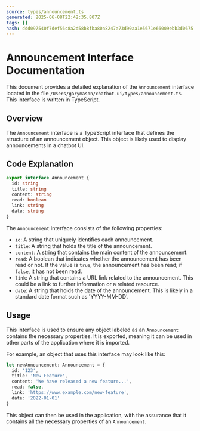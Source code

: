 ```yaml
---
source: types/announcement.ts
generated: 2025-06-08T22:42:35.807Z
tags: []
hash: ddd097540f7def56c8a2d58b8fba80a8247a73d90aa1e5671e66009ebb3d0675
---
```


# Announcement Interface Documentation

This document provides a detailed explanation of the `Announcement` interface located in the file `/Users/garymason/chatbot-ui/types/announcement.ts`. This interface is written in TypeScript.

## Overview

The `Announcement` interface is a TypeScript interface that defines the structure of an announcement object. This object is likely used to display announcements in a chatbot UI.

## Code Explanation

```ts
export interface Announcement {
  id: string
  title: string
  content: string
  read: boolean
  link: string
  date: string
}
```

The `Announcement` interface consists of the following properties:

- `id`: A string that uniquely identifies each announcement.
- `title`: A string that holds the title of the announcement.
- `content`: A string that contains the main content of the announcement.
- `read`: A boolean that indicates whether the announcement has been read or not. If the value is `true`, the announcement has been read; if `false`, it has not been read.
- `link`: A string that contains a URL link related to the announcement. This could be a link to further information or a related resource.
- `date`: A string that holds the date of the announcement. This is likely in a standard date format such as 'YYYY-MM-DD'.

## Usage

This interface is used to ensure any object labeled as an `Announcement` contains the necessary properties. It is exported, meaning it can be used in other parts of the application where it is imported.

For example, an object that uses this interface may look like this:

```ts
let newAnnouncement: Announcement = {
  id: '123',
  title: 'New Feature',
  content: 'We have released a new feature...',
  read: false,
  link: 'https://www.example.com/new-feature',
  date: '2022-01-01'
}
```

This object can then be used in the application, with the assurance that it contains all the necessary properties of an `Announcement`.